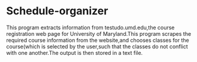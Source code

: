 # Schedule-organizer
     
  This program extracts information from testudo.umd.edu,the course registration web page for University of Maryland.This
program scrapes the required course information from the website,and chooses classes for the course(which is selected by the user,such that the classes do not conflict with one another.The output is then stored in a text file.

